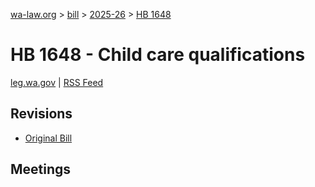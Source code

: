[wa-law.org](/) > [bill](/bill/) > [2025-26](/bill/2025-26/) > [HB 1648](/bill/2025-26/hb/1648/)

# HB 1648 - Child care qualifications
[leg.wa.gov](https://app.leg.wa.gov/billsummary?BillNumber=1648&Year=2025&Initiative=false) | [RSS Feed](./rss.xml)

## Revisions
* [Original Bill](1/)

## Meetings